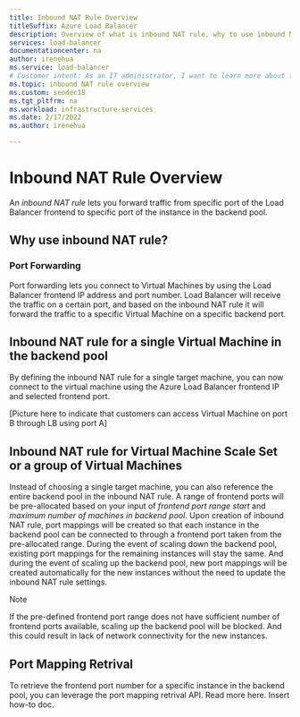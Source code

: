 ```yaml
---
title: Inbound NAT Rule Overview
titleSuffix: Azure Load Balancer
description: Overview of what is inbound NAT rule, why to use inbound NAT rule, and how to use inbound NAT rule.
services: load-balancer
documentationcenter: na
author: irenehua
ms.service: load-balancer
# Customer intent: As an IT administrator, I want to learn more about the Azure Load Balancer service and what I can use it for. 
ms.topic: inbound NAT rule overview
ms.custom: seodec18
ms.tgt_pltfrm: na
ms.workload: infrastructure-services
ms.date: 2/17/2022
ms.author: irenehua

---
```


# Inbound NAT Rule Overview

An *inbound NAT rule* lets you forward traffic from specific port of the Load Balancer frontend to specific port of the instance in the backend pool. 

## Why use inbound NAT rule?
### <a name="portforwarding"></a>Port Forwarding
Port forwarding lets you connect to Virtual Machines by using the Load Balancer frontend IP address and port number. Load Balancer will receive the traffic on a certain port, and based on the inbound NAT rule it will forward the traffic to a specific Virtual Machine on a specific backend port. 

## Inbound NAT rule for a single Virtual Machine in the backend pool
By defining the inbound NAT rule for a single target machine, you can now connect to the virtual machine using the Azure Load Balancer frontend IP and selected frontend port. 

[Picture here to indicate that customers can access Virtual Machine on port B through LB using port A]


## Inbound NAT rule for Virtual Machine Scale Set or a group of Virtual Machines
Instead of choosing a single target machine, you can also reference the entire backend pool in the inbound NAT rule. A range of frontend ports will be pre-allocated based on your input of *frontend port range start* and *maximum number of machines in backend pool*. Upon creation of inbound NAT rule, port mappings will be created so that each instance in the backend pool can be connected to through a frontend port taken from the pre-allocated range. During the event of scaling down the backend pool, existing port mappings for the remaining instances will stay the same. And during the event of scaling up the backend pool, new port mappings will be created automatically for the new instances without the need to update the inbound NAT rule settings.

>[!NOTE]
> If the pre-defined frontend port range does not have sufficient number of frontend ports available, scaling up the backend pool will be blocked. And this could result in lack of network connectivity for the new instances. 


## Port Mapping Retrival
To retrieve the frontend port number for a specific instance in the backend pool, you can leverage the port mapping retrival API. 
Read more here. Insert how-to doc.
